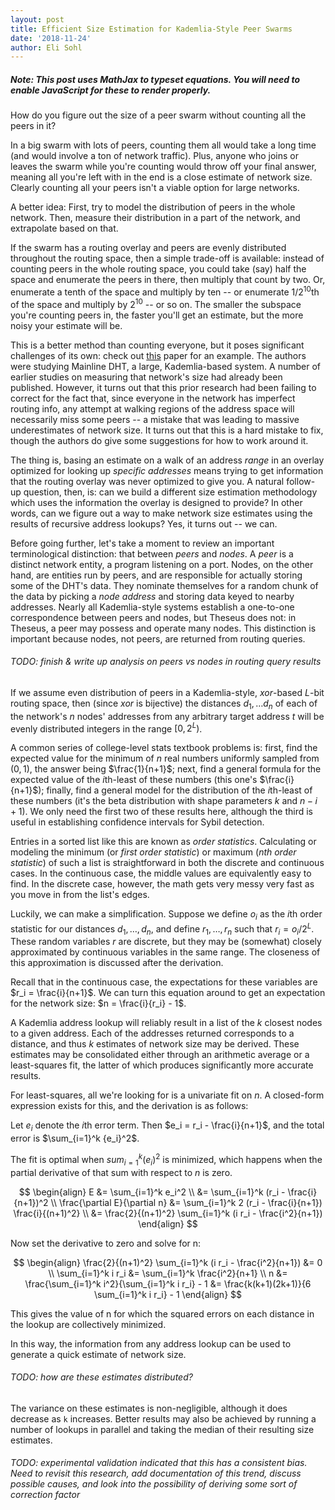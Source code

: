 ```yaml
---
layout: post
title: Efficient Size Estimation for Kademlia-Style Peer Swarms
date: '2018-11-24'
author: Eli Sohl
---
```



<h5 id="noscript_notice">Note: This post uses MathJax to typeset equations. You will need to enable JavaScript for these to render properly.</h5>
<script src="/sohliloquies/assets/js/noscriptnoticer.js"></script>

How do you figure out the size of a peer swarm without counting all the peers in it?

In a big swarm with lots of peers, counting them all would take a long time (and would involve a ton of network traffic). Plus, anyone who joins or leaves the swarm while you're counting would throw off your final answer, meaning all you're left with in the end is a close estimate of network size. Clearly counting all your peers isn't a viable option for large networks.

A better idea: First, try to model the distribution of peers in the whole network. Then, measure their distribution in a part of the network, and extrapolate based on that.

If the swarm has a routing overlay and peers are evenly distributed throughout the routing space, then a simple trade-off is available: instead of counting peers in the whole routing space, you could take (say) half the space and enumerate the peers in there, then multiply that count by two. Or, enumerate a tenth of the space and multiply by ten -- or enumerate $1/2^{10}$th of the space and multiply by $2^{10}$ -- or so on. The smaller the subspace you're counting peers in, the faster you'll get an estimate, but the more noisy your estimate will be.

This is a better method than counting everyone, but it poses significant challenges of its own: check out [this](#https://www.cs.helsinki.fi/u/lxwang/publications/P2P2013_13.pdf) paper for an example. The authors were studying Mainline DHT, a large, Kademlia-based system. A number of earlier studies on measuring that network's size had already been published. However, it turns out that this prior research had been failing to correct for the fact that, since everyone in the network has imperfect routing info, any attempt at walking regions of the address space will necessarily miss some peers -- a mistake that was leading to massive underestimates of network size. It turns out that this is a hard mistake to fix, though the authors do give some suggestions for how to work around it.

The thing is, basing an estimate on a walk of an address _range_ in an overlay optimized for looking up _specific addresses_ means trying to get information that the routing overlay was never optimized to give you. A natural follow-up question, then, is: can we build a different size estimation methodology which uses the information the overlay is designed to provide? In other words, can we figure out a way to make network size estimates using the results of recursive address lookups? Yes, it turns out -- we can.

Before going further, let's take a moment to review an important terminological distinction: that between _peers_ and _nodes_. A _peer_ is a distinct network entity, a program listening on a port. Nodes, on the other hand, are entities run by peers, and are responsible for actually storing some of the DHT's data. They nominate themselves for a random chunk of the data by picking a _node address_ and storing data keyed to nearby addresses. Nearly all Kademlia-style systems establish a one-to-one correspondence between peers and nodes, but Theseus does not: in Theseus, a peer may possess and operate many nodes. This distinction is important because nodes, not peers, are returned from routing queries.

<h6>TODO: finish & write up analysis on peers vs nodes in routing query results</h6>

If we assume even distribution of peers in a Kademlia-style, $xor$-based $L$-bit routing space, then (since $xor$ is bijective) the distances $d_1, \ldots d_n$ of each of the network's $n$ nodes' addresses from any arbitrary target address $t$ will be evenly distributed integers in the range $[0, 2^L)$.

A common series of college-level stats textbook problems is: first, find the expected value for the minimum of $n$ real numbers uniformly sampled from $(0, 1)$, the answer being $\frac{1}{n+1}$; next, find a general formula for the expected value of the $i$th-least of these numbers (this one's $\frac{i}{n+1}$); finally, find a general model for the distribution of the $i$th-least of these numbers (it's the beta distribution with shape parameters $k$ and $n-i+1$). We only need the first two of these results here, although the third is useful in establishing confidence intervals for Sybil detection.

Entries in a sorted list like this are known as _order statistics_. Calculating or modeling the minimum (or _first order statistic_) or maximum (_nth order statistic_) of such a list is straightforward in both the discrete and continuous cases. In the continuous case, the middle values are equivalently easy to find. In the discrete case, however, the math gets very messy very fast as you move in from the list's edges.

Luckily, we can make a simplification. Suppose we define $o_i$ as the $i$th order statistic for our distances $d_1, \ldots, d_n$, and define $r_1, \ldots, r_n$ such that $r_i = o_i / 2^L$. These random variables $r$ are discrete, but they may be (somewhat) closely approximated by continuous variables in the same range. The closeness of this approximation is discussed after the derivation.

Recall that in the continuous case, the expectations for these variables are $r_i = \frac{i}{n+1}$. We can turn this equation around to get an expectation for the network size: $n = \frac{i}{r_i} - 1$.

A Kademlia address lookup will reliably result in a list of the $k$ closest nodes to a given address. Each of the addresses returned corresponds to a distance, and thus $k$ estimates of network size may be derived. These estimates may be consolidated either through an arithmetic average or a least-squares fit, the latter of which produces significantly more accurate results.

For least-squares, all we're looking for is a univariate fit on $n$. A closed-form expression exists for this, and the derivation is as follows:

Let $e_i$ denote the $i$th error term. Then $e_i = r_i - \frac{i}{n+1}$, and the total error is $\sum_{i=1}^k {e_i}^2$.

The fit is optimal when $sum_{i=1}^k (e_i)^2$ is minimized, which happens when the partial derivative of that sum with respect to $n$ is zero.

$$
\begin{align}
E &= \sum_{i=1}^k e_i^2 \\
&= \sum_{i=1}^k (r_i - \frac{i}{n+1})^2 \\
\frac{\partial E}{\partial n} &= \sum_{i=1}^k 2 (r_i - \frac{i}{n+1}) \frac{i}{(n+1)^2} \\
&= \frac{2}{(n+1)^2} \sum_{i=1}^k (i r_i - \frac{i^2}{n+1})
\end{align}
$$

Now set the derivative to zero and solve for n:

$$
\begin{align}
\frac{2}{(n+1)^2} \sum_{i=1}^k (i r_i - \frac{i^2}{n+1}) &= 0 \\
\sum_{i=1}^k i r_i &= \sum_{i=1}^k \frac{i^2}{n+1} \\
n &= \frac{\sum_{i=1}^k i^2}{\sum_{i=1}^k i r_i} - 1
&= \frac{k(k+1)(2k+1)}{6 \sum_{i=1}^k i r_i} - 1
\end{align}
$$

This gives the value of n for which the squared errors on each distance in the lookup are collectively minimized.

In this way, the information from any address lookup can be used to generate a quick estimate of network size.

<h6>TODO: how are these estimates distributed?</h6>

The variance on these estimates is non-negligible, although it does decrease as `k` increases. Better results may also be achieved by running a number of lookups in parallel and taking the median of their resulting size estimates.

<h6>TODO: experimental validation indicated that this has a consistent bias. Need to revisit this research, add documentation of this trend, discuss possible causes, and look into the possibility of deriving some sort of correction factor</h6>

